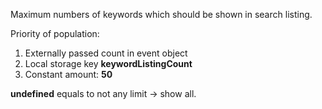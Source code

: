 Maximum numbers of keywords which should be shown in search listing.

Priority of population:

1. Externally passed count in event object
2. Local storage key **keywordListingCount**
3. Constant amount: **50**

**undefined** equals to not any limit -> show all.

